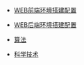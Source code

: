 * [WEB前端环境搭建配置](web_front/环境配置.md)

* [WEB后端环境搭建配置](web_back/环境配置.md)

* [算法](algorithm/leetcode.md)

* [科学技术](sicence/domainBuliding.md)